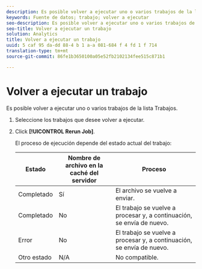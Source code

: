 ```yaml
---
description: Es posible volver a ejecutar uno o varios trabajos de la lista Trabajos.
keywords: Fuente de datos; trabajo; volver a ejecutar
seo-description: Es posible volver a ejecutar uno o varios trabajos de la lista Trabajos.
seo-title: Volver a ejecutar un trabajo
solution: Analytics
title: Volver a ejecutar un trabajo
uuid: 5 caf 95 da-dd 88-4 b 1 a-a 081-684 f 4 fd 1 f 714
translation-type: tm+mt
source-git-commit: 86fe1b3650100a05e52fb2102134fee515c871b1

---
```



# Volver a ejecutar un trabajo

Es posible volver a ejecutar uno o varios trabajos de la lista Trabajos.

1. Seleccione los trabajos que desee volver a ejecutar.
1. Click **[!UICONTROL Rerun Job]**.

   El proceso de ejecución depende del estado actual del trabajo:

   | Estado | Nombre de archivo en la caché del servidor | Proceso |
   |---|---|---|
   | Completado | Sí | El archivo se vuelve a enviar. |
   | Completado | No | El trabajo se vuelve a procesar y, a continuación, se envía de nuevo. |
   | Error | No | El trabajo se vuelve a procesar y, a continuación, se envía de nuevo. |
   | Otro estado | N/A | No compatible. |

